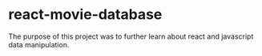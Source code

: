 # react-movie-database
The purpose of this project was to further learn about react and javascript data manipulation. 
